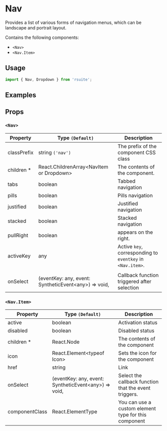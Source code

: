 # Nav

Provides a list of various forms of navigation menus, which can be landscape and portrait layout.

Contains the following components:

* `<Nav>`
* `<Nav.Item>`

## Usage

```js
import { Nav, Dropdown } from 'rsuite';
```

## Examples

<!--{demo}-->

## Props

### `<Nav>`

| Property    | Type `(Default)`                                           | Description                                                    |
| ----------- | ---------------------------------------------------------- | -------------------------------------------------------------- |
| classPrefix | string `('nav')`                                           | The prefix of the component CSS class                          |
| children \* | React.ChildrenArray&lt;NavItem or Dropdown&gt;             | The contents of the component.                                 |
| tabs        | boolean                                                    | Tabbed navigation                                              |
| pills       | boolean                                                    | Pills navigation                                               |
| justified   | boolean                                                    | Justified navigation                                           |
| stacked     | boolean                                                    | Stacked navigation                                             |
| pullRight   | boolean                                                    | appears on the right.                                          |
| activeKey   | any                                                        | Active `key`, corresponding to `eventkey` in `<Nav.item>`.     |
|             |
| onSelect    | (eventKey: any, event: SyntheticEvent&lt;any&gt;) => void, | Callback function triggered after selection                    |

### `<Nav.Item>`

| Property       | Type `(Default)`                                           | Description                                           |
| -------------- | ---------------------------------------------------------- | ----------------------------------------------------- |
| active         | boolean                                                    | Activation status                                     |
| disabled       | boolean                                                    | Disabled status                                       |
| children \*    | React.Node                                                 | The contents of the component                         |
| icon           | React.Element&lt;typeof Icon&gt;                           | Sets the icon for the component                       |
| href           | string                                                     | Link                                                  |
| onSelect       | (eventKey: any, event: SyntheticEvent&lt;any&gt;) => void, | Select the callback function that the event triggers. |
| componentClass | React.ElementType                                          | You can use a custom element type for this component        |
